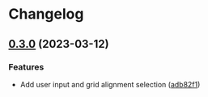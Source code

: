 # Changelog

## [0.3.0](https://github.com/ElementalJJ/game-of-life/compare/v0.2.0...v0.3.0) (2023-03-12)


### Features

* Add user input and grid alignment selection ([adb82f1](https://github.com/ElementalJJ/game-of-life/commit/adb82f19d89e503697e9978aeae3f060cc95fd38))

